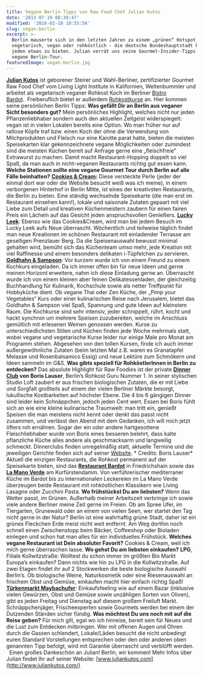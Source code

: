 ```yaml
---
title: Vegane Berlin Tipps von Raw Food Chef Julian Kutos
date: '2013-07-19 08:30:47'
modified: '2016-02-10 10:55:56'
slug: vegan-berlin
excerpt: >-
  Berlin mauserte sich in den letzten Jahren zu einem „grünen“ Hotspot, ob
  vegetarisch, vegan oder rohköstlich - die deutsche Bundeshauptstadt hat für
  jeden etwas zu bieten. Julian verrät uns seine Gourmet-Insider-Tipps für eine
  vegane Berlin-Tour.
featuredImage: vegan-berlin.jpg
---
```


**[Julian Kutos](http://www.juliankutos.com/)** ist geborener Steirer und Wahl-Berliner, zertifizierter Gourmet Raw Food Chef vom Living Light Institute in Kalifornien, Weltenbummler und arbeitet als vegetarisch veganer Rohkost Koch im Berliner [Bistro Bardot](http://www.bistrobardot.de/).  Freiberuflich bietet er außerdem [Rohkostkurse](http://www.juliankutos.com/workshops/) an. Hier kommen seine persönlichen Berlin Tipps: **Was gefällt Dir an Berlin aus veganer Sicht besonders gut?** Mein persönliches Highlight, welches nicht nur jeden Pflanzenliebhaber sondern auch den aktuellen Zeitgeist widerspiegelt: vegan ist in vielen Lokalen bereits eine Option. Wo man früher nur auf ratlose Köpfe traf bzw. einen Koch der ohne die Verwendung von Milchprodukten und Fleisch nur eine Karotte parat hatte, bieten die meisten Speisekarten klar gekennzeichnete vegane Möglichkeiten oder zumindest sind die meisten Küchen bereit auf Anfrage gerne eine „fleischfreie“ Extrawurst zu machen. Damit macht Restaurant-Hopping doppelt so viel Spaß, da man auch in nicht-veganen Restaurants richtig gut essen kann. **Welche Stationen sollte eine vegane Gourmet Tour durch Berlin auf alle Fälle beinhalten?** **[Cookies & Cream](http://www.cookiescream.com/):** Diese versteckte Perle (jeder der einmal dort war oder die Website besucht weiß was ich meine), in einem verborgenen Hinterhof in Berlin Mitte, ist eines der kreativsten Restaurants, die Berlin zu bieten. Eine ständig wechselnde Speisekarte (die man erst im Restaurant einsehen kann!), lokale und saisonale Zutaten gepaart mit viel Liebe zum Detail und kreativen Küchenmeistern zaubern für einen fairen Preis ein Lächeln auf das Gesicht jeden anspruchsvollen Genießers. **[Lucky Leek](http://lucky-leek.de/)**: Ebenso wie das Cookies&Cream, wird man bei jedem Besuch im Lucky Leek aufs Neue überrascht. Wöchentlich und teilweise täglich findet man neue Kreationen im schönen Restaurant mit einladender Terrasse am geselligen Prenzlauer Berg. Da die Speisenauswahl bewusst minimal gehalten wird, bemüht sich das Küchenteam umso mehr, jede Kreation mit viel Raffinesse und einem besonders delikaten i-Tüpfelchen zu servieren. **[Goldhahn & Sampson](http://www.goldhahnundsampson.de/)**: Vor kurzem wurde ich von einem Freund zu einem Kochkurs eingeladen. Da ich immer offen bin für neue Ideen und gerne meinen Horizont erweitere, nahm ich diese Einladung gerne an. Überrascht wurde ich von einem kleinen aber feinen Delikatessenladen, der gleichzeitig Buchhandlung für Kulinarik, Kochschule sowie als netter Treffpunkt für Hobbyküche dient. Ob vegane Thai oder Zen Küche, der „Pimp your Vegetables“ Kurs oder einer kulinarischen Reise nach Jerusalem, bietet das Goldhahn & Sampson viel Spaß, Spannung und gute Ideen auf kleinstem Raum. Die Kochkurse sind sehr intensiv, jeder schnippelt, rührt, kocht und hackt synchron um mehrere Speisen zuzubereiten, welche im Anschluss gemütlich mit erlesenen Weinen genossen werden. Kurse zu unterschiedlichsten Stilen und Küchen finden jede Woche mehrmals statt, wobei vegane und vegetarische Kurse leider nur einige Male pro Monat am Programm stehen. Abgesehen von den tollen Kursen, finde ich auch immer außergewöhnliche Zutaten (beim letzten Mal z.B. waren es Granatapfel Melasse und Rosenbalsamico Essig) und neue Lektüre zum Schmökern und Ideen sammeln im G&S. **Was gibts speziell für RohköstlerInnen in Berlin zu entdecken?** Das absolute Highlight für Raw Foodies ist der private **[Dinner Club](http://www.balive.org/) von Boris Lauser**, Berlin’s Rohkost Guru Nummer 1. In seiner stylischen Studio Loft zaubert er aus frischen biologischen Zutaten, die er mit Liebe und Sorgfalt großteils auf einem der vielen Berliner Märkte besorgt, lukullische Kostbarkeiten auf höchster Ebene. Die 4 bis 6 gängigen Dinner sind leider kein Schnäppchen, jedoch jeden Cent wert. Essen bei Boris fühlt sich an wie eine kleine kulinarische Traumwelt: man tritt ein, genießt Speisen die man meistens nicht kennt oder denkt das passt nicht zusammen, und verlässt den Abend mit dem Gedanken, ich will mich jetzt öfters roh ernähren. Sogar der ein oder andere hartgesottene Fleischliebhaber wurde von Boris eines besseren belehrt, dass kalte pflanzliche Küche alles andere als geschmacksarm und langweilig schmeckt. Dinnerclubs finden unregelmäßig statt, aktuelle Termine und die jeweiligen Gerichte finden sich auf seiner [Website](http://www.balive.org/). <!-- Image removed (no copyright): White-Asparagus-Flan-Strawberries-in-Rose-Salt-Lavender-Pepper-Forrest-Berry-Balsamico-and-pumpkin-seed-oil-water-cress-red-radish-and-asparagus-pea-sprouts-ramson-oil_Boris-300x199.jpg --> \* Credits: Boris Lauser\* Aktuell die einzigen Restaurants, die Rohkost permanent auf der Speisekarte bieten, sind das **[Restaurant Bardot](http://bistrobardot.de/)** in Friedrichshain sowie das **[La Mano Verde](http://www.lamanoverdeberlin.com/)** am Kurfürstendamm. Von verführerischer mediterraner Küche im Bardot bis zu internationalen Leckereien im La Mano Verde überzeugen beide Restaurant mit rohköstlichen Klassikern wie Living Lasagne oder Zucchini Pasta. **Wo frühstückst Du am liebsten?** Wenn das Wetter passt, im Grünen. Außerhalb meiner Arbeitszeit verbringe ich sowie viele andere Berliner meine Zeit gerne im Freien. Ob am Spree Ufer, im Tiergarten, Grunewald oder an einem von vielen Seen, wer startet den Tag nicht gerne in der Natur? Berlin ist eine wahrhaftig grüne Stadt, daher ist ein grünes Fleckchen Erde meist nicht weit entfernt. Am Weg dorthin noch schnell einen Zwischenstopp beim Bäcker, Coffeeshop oder Bioladen einlegen und schon hat man alles für ein individuelles Frühstück. **Welches vegane Restaurant ist Dein absoluter Favorit?** Cookies & Cream, weil ich mich gerne überraschen lasse. **Wo gehst Du am liebsten einkaufen?** **LPG**, Filiale Kollwitzstraße: Wolltest du schon immer im größten Bio Markt Europa’s einkaufen? Dann nichts wie hin zu LPG in die Kollwitzstraße. Auf zwei Etagen findet ihr auf 2 Stockwerken die beste biologische Auswahl Berlin’s. Ob biologische Weine, Naturkosmetik oder eine Riesenauswahl an frischem Obst und Gemüse, einkaufen macht hier einfach richtig Spaß! **[Türkenmarkt Maybachufer](http://www.tuerkenmarkt.de)**: Einkaufsfeeling wie auf einem Bazar (inklusive vielen Gewürzen, Obst und Gemüse sowie unzähligen Sorten von Oliven), gibt es jeden Freitag und Dienstag auf diesem großem Freiluft Markt. Schnäppchenjäger, Frischeexperten sowie Gourmets werden bei einem der Dutzenden Ständen sicher fündig. **Was möchtest Du uns noch mit auf die Reise geben?** Für mich gilt, egal wo ich hinreise, bereit sein für Neues und die Lust zum Entdecken mitbringen. Wer mit offenen Augen und Ohren durch die Gassen schlendert, Lokale/Läden besucht die nicht unbedingt euren Standard Vorstellungen entsprechen oder den oder anderen oben genannten Tipp befolgt, wird mit Garantie überrascht und verblüfft werden.   Einen großes Dankeschön an Julian! Berlin, wir kommen! Mehr Infos über Julian findet Ihr auf seiner Website: [www.juliankutos.com](http://www.juliankutos.com/)

